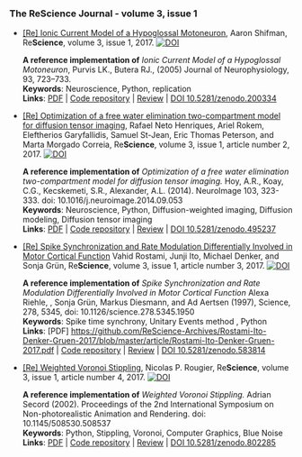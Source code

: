 ### The ReScience Journal - volume 3, issue 1

* [[Re] Ionic Current Model of a Hypoglossal Motoneuron](https://github.com/ReScience-Archives/Shifman-2017/raw/master/article/shifman-2017.pdf), Aaron Shifman, Re**Science**, volume 3, issue 1, 2017. [![DOI](https://zenodo.org/badge/DOI/10.5281/zenodo.254145.svg)](https://doi.org/10.5281/zenodo.254145)

  **A reference implementation of** *Ionic Current Model of a Hypoglossal Motoneuron*,
    Purvis LK., Butera RJ., (2005) Journal of Neurophysiology, 93, 723–733.  
  **Keywords**: Neuroscience, Python, replication  
  **Links**: [PDF](https://github.com/ReScience-Archives/Shifman-2017/raw/master/article/shifman-2017.pdf) |
             [Code repository](https://github.com/ReScience-Archives/Shifman-2017.git) |
             [Review](https://github.com/ReScience/ReScience-submission/pull/22) |
             [DOI 10.5281/zenodo.200334](http://doi.org/10.5281/zenodo.254145)

* [[Re] Optimization of a free water elimination two-compartment model for diffusion tensor
  imaging](https://github.com/ReScience-Archives/Henriques-Rokem-Garyfallidis-St-Jean-Peterson-Correia-2017/raw/master/article/Henriques-Rokem-Garyfallidis-St-Jean-Peterson-Correia-2017.pdf),
  Rafael Neto Henriques, Ariel Rokem, Eleftherios Garyfallidis, Samuel St-Jean,
  Eric Thomas Peterson, and Marta Morgado Correia, Re**Science**, volume 3,
  issue 1, article number 2, 2017.
  [![DOI](https://zenodo.org/badge/DOI/10.5281/zenodo.495237.svg)](https://doi.org/10.5281/zenodo.495237)

  **A reference implementation of** *Optimization of a free water elimination two-compartment model for diffusion tensor imaging.*
  Hoy, A.R., Koay, C.G., Kecskemeti, S.R., Alexander, A.L. (2014). NeuroImage 103, 323-333. doi: 10.1016/j.neuroimage.2014.09.053  
  **Keywords**: Neuroscience, Python, Diffusion-weighted imaging, Diffusion modeling, Diffusion tensor imaging  
  **Links**: [PDF](https://github.com/ReScience-Archives/Henriques-Rokem-Garyfallidis-St-Jean-Peterson-Correia-2017/raw/master/article/Henriques-Rokem-Garyfallidis-St-Jean-Peterson-Correia-2017.pdf) |
             [Code repository](https://github.com/ReScience-Archives/Henriques-Rokem-Garyfallidis-St-Jean-Peterson-Correia-2017) |
             [Review](https://github.com/ReScience/ReScience-submission/pull/26) |
             [DOI 10.5281/zenodo.495237](https://doi.org/10.5281/zenodo.495237)

* [[Re] Spike Synchronization and Rate Modulation Differentially Involved in Motor Cortical Function](https://github.com/ReScience-Archives/Rostami-Ito-Denker-Gruen-2017/blob/master/article/Rostami-Ito-Denker-Gruen-2017.pdf)
  Vahid Rostami, Junji Ito, Michael Denker, and Sonja Grün, Re**Science**, volume 3, issue 1, article number 3, 2017.
  [![DOI](https://zenodo.org/badge/DOI/10.5281/zenodo.583814.svg)](https://doi.org/10.5281/zenodo.583814)

  **A reference implementation of** *Spike Synchronization and Rate Modulation Differentially Involved in Motor Cortical Function* Alexa Riehle, , Sonja Grün, Markus Diesmann, and Ad Aertsen (1997), Science, 278, 5345, doi: 10.1126/science.278.5345.1950  
  **Keywords**: Spike time synchrony, Unitary Events method , Python  
  **Links**: [PDF] https://github.com/ReScience-Archives/Rostami-Ito-Denker-Gruen-2017/blob/master/article/Rostami-Ito-Denker-Gruen-2017.pdf |
             [Code repository](https://github.com/ReScience-Archives/Rostami-Ito-Denker-Gruen-2017) | 
             [Review](https://github.com/ReScience/ReScience-submission/pull/24) |
             [DOI 10.5281/zenodo.583814](https://doi.org/10.5281/zenodo.583814)

* [[Re] Weighted Voronoi Stippling](https://github.com/ReScience-Archives/Rougier-2017/blob/master/article/Rougier-2017.pdf),
  Nicolas P. Rougier, Re**Science**, volume 3, issue 1, article number 4, 2017.
  [![DOI](https://zenodo.org/badge/DOI/10.5281/zenodo.802285.svg)](https://doi.org/10.5281/zenodo.802285)

  **A reference implementation of** *Weighted Voronoi Stippling.*
  Adrian Secord (2002). Proceedings of the 2nd International Symposium on Non-photorealistic Animation and Rendering. doi: 10.1145/508530.508537  
  **Keywords**: Python, Stippling, Voronoi, Computer Graphics, Blue Noise  
  **Links**: [PDF](https://github.com/ReScience-Archives/Rougier-2017/blob/master/article/Rougier-2017.pdf) |
             [Code repository](https://github.com/ReScience-Archives/Rougier-2017) |
             [Review](https://github.com/ReScience/ReScience-submission/pull/28) |
             [DOI 10.5281/zenodo.802285](https://doi.org/10.5281/zenodo.802285)
